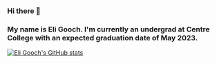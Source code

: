 ### Hi there 👋

### My name is Eli Gooch. I'm currently an undergrad at Centre College with an expected graduation date of May 2023.

[![Eli Gooch's GitHub stats](https://github-readme-stats.vercel.app/api?username=JeliHacker)](https://github.com/jelihacker)
